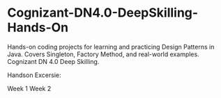 # Cognizant-DN4.0-DeepSkilling-Hands-On
Hands-on coding projects for learning and practicing Design Patterns in Java. Covers Singleton, Factory Method, and real-world examples. Cognizant DN 4.0 Deep Skilling.


Handson Excersie:

Week 1
Week 2
